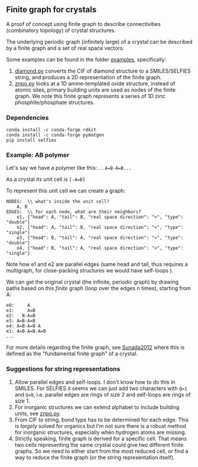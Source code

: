 Finite graph for crystals
--
A proof of concept using finite graph to 
describe connectivities (combinatory topology) of crystal structures.



The underlying periodic graph (infinitely large) 
of a crystal can be described by a finite graph
and a set of real space vectors.

Some examples can be found in the folder [examples](./examples),
specifically:
1. [diamond.py](examples/diamond.py) converts the CIF of
diamond structure to a SMILES/SELFIES string, and
produces a 2D representation of the finite graph.
2. [znpo.py](examples/znpo.py) looks at a 1D amine-templated
oxide structure, instead of atomic sites,
primary building units are used as nodes of the finite
graph. We note this finite graph represents a series of
1D zinc phosphite/phosphate structures.

### Dependencies
```
conda install -c conda-forge rdkit
conda install -c conda-forge pymatgen
pip install selfies
```

### Example: AB polymer 
Let's say we have a polymer like this:`...A=B-A=B...`

As a crystal its unit cell is `[-A=B]`

To represent this unit cell we can create a graph:
```
NODES:  \\ what's inside the unit cell?
	A, B
EDGES:  \\ for each node, what are their neighbors?
	e1, {"head": A, "tail": B, "real space direction": ">", "type": "double"}
	e2, {"head": A, "tail": B, "real space direction": "<", "type": "single"}
	e3, {"head": B, "tail": A, "real space direction": "<", "type": "double"}
	e4, {"head": B, "tail": A, "real space direction": ">", "type": "single"}
```
Note how e1 and e2 are parallel edges 
(same head and tail, thus requires a multigraph, 
for close-packing structures we would have self-loops 
). 

We can get the original crystal 
(the infinite, periodic graph) by drawing paths based on
this *finite* graph (loop over the edges n times), starting from A:
```
e0:     A
e1:     A=B
e2:   B-A=B
e3: A=B-A=B
e4: A=B-A=B-A
e1: A=B-A=B-A=B
...
```
For more details regarding the finite graph, 
see [Sunada2012](https://link.springer.com/article/10.1007/s11537-012-1144-4) 
where this is defined as the "fundamental finite graph" of a crystal. 

### Suggestions for string representations
1. Allow parallel edges and self-loops. 
I don't know how to do this in SMILES. 
For SELFIES it seems we can just add two characters with `Q=1` and `Q=0`,
i.e. parallel edges are rings of size 2 and self-loops are rings of size 1.
2. For inorganic structures we can extend alphabet to include building units, see [znpo.py](examples/znpo.py).
3. From CIF to string, bond type has to be determined for each edge. This is *largely* solved for organics 
but I'm not sure there is a robust method for inorganic structures, especially when hydrogen atoms are missing.
4. Strictly speaking, finite graph is derived for a specific cell. That means two cells representing the same crystal could give two different finite graphs. 
So we need to either start from the most reduced cell, or find a way to reduce the finite graph (or the string representation itself).
